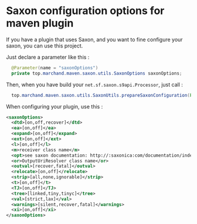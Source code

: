 # Saxon configuration options for maven plugin

If you have a plugin that uses Saxon, and you want to fine configure your saxon, you can use this project.

Just declare a parameter like this :
```java
  @Parameter(name = "saxonOptions")
  private top.marchand.maven.saxon.utils.SaxonOptions saxonOptions;
```

Then, when you have build your `net.sf.saxon.s9api.Processor`, just call :
```java
  top.marchand.maven.saxon.utils.SaxonUtils.prepareSaxonConfiguration(Processor processor, saxonOptions);
```
When configuring your plugin, use this :
```xml
<saxonOptions>
  <dtd>[on,off,recover]</dtd>
  <ea>[on,off]</ea>
  <expand>[on,off]</expand>
  <ext>[on,off]</ext>
  <l>[on,off]</l>
  <m>receiver class name</m>
  <opt>see saxon documentation: http://:saxonica:com/documentation/index.html#using-xsl/commandline</opt>
  <or>OutputUriResolver class name</or>
  <outval>[recover,fatal]</outval>
  <relocate>[on,off]</relocate>
  <strip>[all,none,ignorable]</strip>
  <t>[on,off]</t>
  <TJ>[on,off]</TJ>
  <tree>[linked,tiny,tinyc]</tree>
  <val>[strict,lax]</val>
  <warnings>[silent,recover,fatal]</warnings>
  <xi>[on,off]</xi>
</saxonOptions>
```
